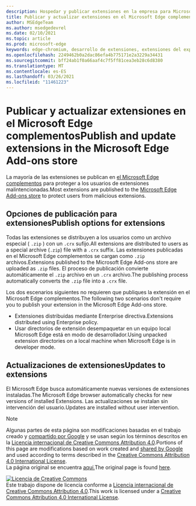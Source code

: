 ```yaml
---
description: Hospedar y publicar extensiones en la empresa para Microsoft Edge (Chromium).
title: Publicar y actualizar extensiones en el Microsoft Edge complementos
author: MSEdgeTeam
ms.author: msedgedevrel
ms.date: 02/10/2021
ms.topic: article
ms.prod: microsoft-edge
keywords: edge-chromium, desarrollo de extensiones, extensiones del explorador, complementos, centro de partners, desarrollador
ms.openlocfilehash: 2249462b0a2dac86efa4b775171e2a3229a34431
ms.sourcegitcommit: bff24ab1f0a66aaf4c7f5ff81cea3eb28c6d8380
ms.translationtype: MT
ms.contentlocale: es-ES
ms.lasthandoff: 03/26/2021
ms.locfileid: "11461223"
---
```

# <a name="publish-and-update-extensions-in-the-microsoft-edge-add-ons-store"></a><span data-ttu-id="d404b-104">Publicar y actualizar extensiones en el Microsoft Edge complementos</span><span class="sxs-lookup"><span data-stu-id="d404b-104">Publish and update extensions in the Microsoft Edge Add-ons store</span></span>  

<span data-ttu-id="d404b-105">La mayoría de las extensiones se publican en [el Microsoft Edge complementos][MicrosoftMicrosoftedgeInsiderAddonsEdgeextensions] para proteger a los usuarios de extensiones malintencionadas.</span><span class="sxs-lookup"><span data-stu-id="d404b-105">Most extensions are published to the [Microsoft Edge Add-ons store][MicrosoftMicrosoftedgeInsiderAddonsEdgeextensions] to protect users from malicious extensions.</span></span>  

## <a name="publish-options-for-extensions"></a><span data-ttu-id="d404b-106">Opciones de publicación para extensiones</span><span class="sxs-lookup"><span data-stu-id="d404b-106">Publish options for extensions</span></span>  

<span data-ttu-id="d404b-107">Todas las extensiones se distribuyen a los usuarios como un archivo especial \( `.zip` \) con un `.crx` sufijo.</span><span class="sxs-lookup"><span data-stu-id="d404b-107">All extensions are distributed to users as a special archive \(`.zip`\) file with a `.crx` suffix.</span></span>  <span data-ttu-id="d404b-108">Las extensiones publicadas en el Microsoft Edge complementos se cargan como `.zip` archivos.</span><span class="sxs-lookup"><span data-stu-id="d404b-108">Extensions published to the Microsoft Edge Add-ons store are uploaded as `.zip` files.</span></span>  <span data-ttu-id="d404b-109">El proceso de publicación convierte automáticamente el `.zip` archivo en un `.crx` archivo.</span><span class="sxs-lookup"><span data-stu-id="d404b-109">The publishing process automatically converts the `.zip` file into a `.crx` file.</span></span>  

<span data-ttu-id="d404b-110">Los dos escenarios siguientes no requieren que publiques la extensión en el Microsoft Edge complementos.</span><span class="sxs-lookup"><span data-stu-id="d404b-110">The following two scenarios don't require you to publish your extension in the Microsoft Edge Add-ons store.</span></span>  

*   <span data-ttu-id="d404b-111">Extensiones distribuidas mediante Enterprise directiva.</span><span class="sxs-lookup"><span data-stu-id="d404b-111">Extensions distributed using Enterprise policy.</span></span>  
*   <span data-ttu-id="d404b-112">Usar directorios de extensión desempaquetar en un equipo local Microsoft Edge está en modo de desarrollador.</span><span class="sxs-lookup"><span data-stu-id="d404b-112">Using unpacked extension directories on a local machine when Microsoft Edge is in developer mode.</span></span>  

## <a name="updates-to-extensions"></a><span data-ttu-id="d404b-113">Actualizaciones de extensiones</span><span class="sxs-lookup"><span data-stu-id="d404b-113">Updates to extensions</span></span>

<span data-ttu-id="d404b-114">El Microsoft Edge busca automáticamente nuevas versiones de extensiones instaladas.</span><span class="sxs-lookup"><span data-stu-id="d404b-114">The Microsoft Edge browser automatically checks for new versions of installed Extensions.</span></span> <span data-ttu-id="d404b-115">Las actualizaciones se instalan sin intervención del usuario.</span><span class="sxs-lookup"><span data-stu-id="d404b-115">Updates are installed without user intervention.</span></span>  


<!-- image links -->

<!-- links -->  

[MicrosoftMicrosoftedgeInsiderAddonsEdgeextensions]: https://microsoftedge.microsoft.com/insider-addons/category/EdgeExtensions "Extensiones: Microsoft Edge Insider Addons | Microsoft"  

> [!NOTE]
> <span data-ttu-id="d404b-117">Algunas partes de esta página son modificaciones basadas en el trabajo creado y [compartido por Google][GoogleSitePolicies] y se usan según los términos descritos en la [Licencia internacional de Creative Commons Attribution 4.0][CCA4IL].</span><span class="sxs-lookup"><span data-stu-id="d404b-117">Portions of this page are modifications based on work created and [shared by Google][GoogleSitePolicies] and used according to terms described in the [Creative Commons Attribution 4.0 International License][CCA4IL].</span></span>  
> <span data-ttu-id="d404b-118">La página original se encuentra [aquí.](https://developer.chrome.com/extensions/hosting)</span><span class="sxs-lookup"><span data-stu-id="d404b-118">The original page is found [here](https://developer.chrome.com/extensions/hosting).</span></span>  

[![Licencia de Creative Commons][CCby4Image]][CCA4IL]  
<span data-ttu-id="d404b-120">Este trabajo dispone de licencia conforme a [Licencia internacional de Creative Commons Attribution 4.0][CCA4IL].</span><span class="sxs-lookup"><span data-stu-id="d404b-120">This work is licensed under a [Creative Commons Attribution 4.0 International License][CCA4IL].</span></span>  

[CCA4IL]: https://creativecommons.org/licenses/by/4.0  
[CCby4Image]: https://i.creativecommons.org/l/by/4.0/88x31.png  
[GoogleSitePolicies]: https://developers.google.com/terms/site-policies  
